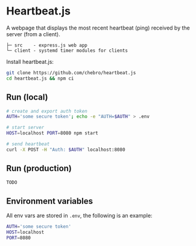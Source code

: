 # Heartbeat.js

A webpage that displays the most recent heartbeat (ping) received by the server (from a client).

```
├─ src    - express.js web app
└─ client - systemd timer modules for clients
```

Install heartbeat.js:

```bash
git clone https://github.com/chebro/heartbeat.js
cd heartbeat.js && npm ci
```

## Run (local)

```bash
# create and export auth token
AUTH='some secure token'; echo -e "AUTH=$AUTH" > .env

# start server
HOST=localhost PORT=8080 npm start

# send heartbeat
curl -X POST -H "Auth: $AUTH" localhost:8080
```

## Run (production)

```bash
TODO
```

## Environment variables

All env vars are stored in `.env`, the following is an example:

```bash
AUTH='some secure token'
HOST=localhost
PORT=8080
```
